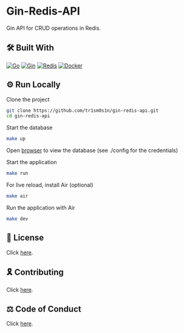 # Gin-Redis-API

Gin API for CRUD operations in Redis.

## 🛠 Built With

[![Go](https://img.shields.io/badge/go-dodgerblue?style=for-the-badge&logo=go&logoColor=white)](https://go.dev/)
[![Gin](https://img.shields.io/badge/gin-dodgerblue?style=for-the-badge&logo=go&logoColor=white)](https://gin-gonic.com/)
[![Redis](https://img.shields.io/badge/redis-crimson?style=for-the-badge&logo=redis&logoColor=white)](https://redis.io/)
[![Docker](https://img.shields.io/badge/docker-navy?style=for-the-badge&logo=docker&logoColor=white)](https://www.docker.com/)

## ⚙️ Run Locally

Clone the project

```bash
git clone https://github.com/tr1sm0s1n/gin-redis-api.git
cd gin-redis-api
```

Start the database

```bash
make up
```

Open [browser](http://localhost:8001) to view the database (see ./config for the credentials)

Start the application

```bash
make run
```

For live reload, install Air (optional)

```bash
make air
```

Run the application with Air

```bash
make dev
```

## 📜 License

Click [here](./LICENSE.md).

## 🎗️ Contributing

Click [here](./CONTRIBUTING.md).

## ⚖️ Code of Conduct

Click [here](./CODE_OF_CONDUCT.md).
